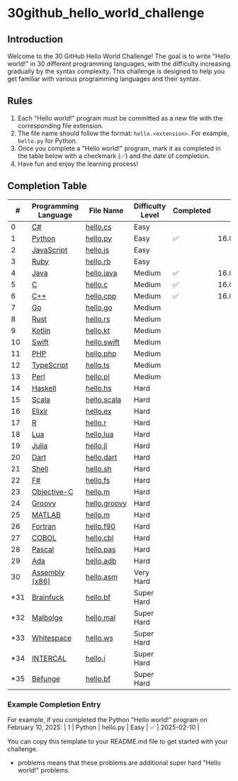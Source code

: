 # 30github_hello_world_challenge

## Introduction
Welcome to the 30 GitHub Hello World Challenge! The goal is to write "Hello world!" in 30 different programming languages, with the difficulty increasing gradually by the syntax complexity. This challenge is designed to help you get familiar with various programming languages and their syntax.

## Rules
1. Each "Hello world!" program must be committed as a new file with the corresponding file extension.
2. The file name should follow the format: `hello.<extension>`. For example, `hello.py` for Python.
3. Once you complete a "Hello world!" program, mark it as completed in the table below with a checkmark (✅) and the date of completion.
4. Have fun and enjoy the learning process!

## Completion Table

| #   | Programming Language                                                                 | File Name             | Difficulty Level | Completed | Date          |
|-----|---------------------------------------------------------------------------------------|------------------------|------------------|-----------|---------------|
| 0   | [C#](https://learn.microsoft.com/en-us/dotnet/csharp/)                               | [hello.cs](hello.cs)   | Easy             |          |            |
| 1   | [Python](https://python.org/)                                                        | [hello.py](hello.py)   | Easy             | ✅         | 16.04.2025     |
| 2   | [JavaScript](https://developer.mozilla.org/en-US/docs/Web/JavaScript)                | [hello.js](hello.js)   | Easy             |           |               |
| 3   | [Ruby](https://www.ruby-lang.org/)                                                   | [hello.rb](hello.rb)   | Easy             |           |               |
| 4   | [Java](https://www.java.com/)                                                        | [hello.java](hello.java)| Medium           | ✅          |      16.04.2025         |
| 5   | [C](https://www.cprogramming.com/)                                                   | [hello.c](hello.c)     | Medium           |  ✅          |      16.04.2025          |
| 6   | [C++](https://cplusplus.com/)                                                        | [hello.cpp](hello.cpp) | Medium           |  ✅         |      16.04.2025         |
| 7   | [Go](https://go.dev/)                                                                | [hello.go](hello.go)   | Medium           |           |               |
| 8   | [Rust](https://www.rust-lang.org/)                                                   | [hello.rs](hello.rs)   | Medium           |           |               |
| 9   | [Kotlin](https://kotlinlang.org/)                                                    | [hello.kt](hello.kt)   | Medium           |           |               |
| 10  | [Swift](https://www.swift.org/)                                                      | [hello.swift](hello.swift)| Medium        |           |               |
| 11  | [PHP](https://www.php.net/)                                                          | [hello.php](hello.php) | Medium           |           |               |
| 12  | [TypeScript](https://www.typescriptlang.org/)                                        | [hello.ts](hello.ts)   | Medium           |           |               |
| 13  | [Perl](https://www.perl.org/)                                                        | [hello.pl](hello.pl)   | Medium           |           |               |
| 14  | [Haskell](https://www.haskell.org/)                                                  | [hello.hs](hello.hs)   | Hard             |           |               |
| 15  | [Scala](https://www.scala-lang.org/)                                                 | [hello.scala](hello.scala)| Hard         |           |               |
| 16  | [Elixir](https://elixir-lang.org/)                                                   | [hello.ex](hello.ex)   | Hard             |           |               |
| 17  | [R](https://www.r-project.org/)                                                      | [hello.r](hello.r)     | Hard             |           |               |
| 18  | [Lua](https://www.lua.org/)                                                          | [hello.lua](hello.lua) | Hard             |           |               |
| 19  | [Julia](https://julialang.org/)                                                      | [hello.jl](hello.jl)   | Hard             |           |               |
| 20  | [Dart](https://dart.dev/)                                                            | [hello.dart](hello.dart)| Hard            |           |               |
| 21  | [Shell](https://thevaluable.dev/guide-terminal-shell-console/)                       | [hello.sh](hello.sh)   | Hard             |           |               |
| 22  | [F#](https://fsharp.org/)                                                            | [hello.fs](hello.fs)   | Hard             |           |               |
| 23  | [Objective-C](https://developer.apple.com/library/archive/documentation/Cocoa/Conceptual/ProgrammingWithObjectiveC/Introduction/Introduction.html) | [hello.m](hello.m)     | Hard             |           |               |
| 24  | [Groovy](https://groovy-lang.org/)                                                   | [hello.groovy](hello.groovy)| Hard       |           |               |
| 25  | [MATLAB](https://www.mathworks.com/)                                                 | [hello.m](hello.m)     | Hard             |           |               |
| 26  | [Fortran](https://fortran-lang.org/)                                                 | [hello.f90](hello.f90) | Hard             |           |               |
| 27  | [COBOL](https://developer.ibm.com/languages/cobol/)                                  | [hello.cbl](hello.cbl) | Hard             |           |               |
| 28  | [Pascal](https://www.freepascal.org/)                                                | [hello.pas](hello.pas) | Hard             |           |               |
| 29  | [Ada](https://ada-lang.io/)                                                          | [hello.adb](hello.adb) | Hard             |           |               |
| 30  | [Assembly (x86)](https://cs.lmu.edu/~ray/notes/x86assembly/)                         | [hello.asm](hello.asm) | Very Hard        |           |               |
| *31 | [Brainfuck](https://brainfuck.org/)                                                  | [hello.bf](hello.bf)   | Super Hard       |           |               |
| *32 | [Malbolge](https://malbolge.doleczek.pl/)                                            | [hello.mal](hello.mal) | Super Hard       |           |               |
| *33 | [Whitespace](https://esolangs.org/wiki/Whitespace)                                   | [hello.ws](hello.ws)   | Super Hard       |           |               |
| *34 | [INTERCAL](https://esolangs.org/wiki/INTERCAL)                                       | [hello.i](hello.i)     | Super Hard       |           |               |
| *35 | [Befunge](https://befunge.flogisoft.com/)                                            | [hello.bf](hello.bf)   | Super Hard       |           |               |


### Example Completion Entry
For example, if you completed the Python "Hello world!" program on February 10, 2025:
| 1  | Python               | hello.py  | Easy             | ✅         | 2025-02-10 |

You can copy this template to your README.md file to get started with your challenge.

* problems means that these problems are additional super hard "Hello world!" problems.

